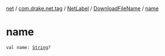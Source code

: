 [net](../../../index.md) / [com.drake.net.tag](../../index.md) / [NetLabel](../index.md) / [DownloadFileName](index.md) / [name](./name.md)

# name

`val name: `[`String`](https://kotlinlang.org/api/latest/jvm/stdlib/kotlin/-string/index.html)`?`